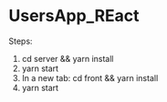# UsersApp_REact
 
Steps:

1. cd server && yarn install
2. yarn start
3. In a new tab: cd front && yarn install
4. yarn start


